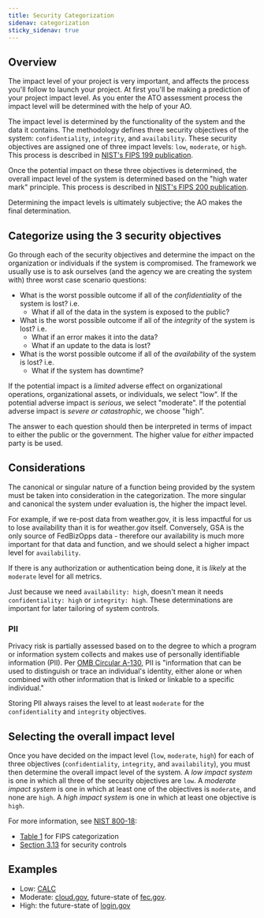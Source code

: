 ```yaml
---
title: Security Categorization
sidenav: categorization
sticky_sidenav: true
---
```


## Overview

The impact level of your project is very important, and affects the process you'll follow to launch your project. At first you'll be making a prediction of your project impact level. As you enter the ATO assessment process the impact level will be determined with the help of your AO.

The impact level is determined by the functionality of the system and the data it contains. The methodology defines three security objectives of the system: `confidentiality`, `integrity`, and `availability`. These security objectives are assigned one of three impact levels: `low`, `moderate`, or `high`. This process is described in [NIST's FIPS 199 publication](http://csrc.nist.gov/publications/fips/fips199/FIPS-PUB-199-final.pdf).

Once the potential impact on these three objectives is determined, the overall impact level of the system is determined based on the "high water mark" principle. This process is described in [NIST's FIPS 200 publication](http://csrc.nist.gov/publications/fips/fips200/FIPS-200-final-march.pdf).

Determining the impact levels is ultimately subjective; the AO makes the final determination.

## Categorize using the 3 security objectives

Go through each of the security objectives and determine the impact on the organization or individuals if the system is compromised. The framework we usually use is to ask ourselves (and the agency we are creating the system with) three worst case scenario questions:

- What is the worst possible outcome if all of the _confidentiality_ of the system is lost? i.e.
  - What if all of the data in the system is exposed to the public?
- What is the worst possible outcome if all of the _integrity_ of the system is lost? i.e.
  - What if an error makes it into the data?
  - What if an update to the data is lost?
- What is the worst possible outcome if all of the _availability_ of the system is lost? i.e.
  - What if the system has downtime?

If the potential impact is a _limited_ adverse effect on organizational operations, organizational assets, or individuals, we select "low". If the potential adverse impact is _serious_, we select "moderate". If the potential adverse impact is _severe or catastrophic_, we choose "high".

The answer to each question should then be interpreted in terms of impact to either the public or the government. The higher value for _either_ impacted party is be used.

## Considerations

The canonical or singular nature of a function being provided by the system must be taken into consideration in the categorization. The more singular and canonical the system under evaluation is, the higher the impact level.

For example, if we re-post data from weather.gov, it is less impactful for us to lose availability than it is for weather.gov itself. Conversely, GSA is the only source of FedBizOpps data - therefore our availability is much more important for that data and function, and we should select a higher impact level for `availability`.

If there is any authorization or authentication being done, it is _likely_ at the `moderate` level for all metrics.

Just because we need `availability: high`, doesn't mean it needs `confidentiality: high` or `integrity: high`. These determinations are important for later tailoring of system controls.

### PII

Privacy risk is partially assessed based on to the degree to which a program or information system collects and makes use of personally identifiable information (PII). Per [OMB Circular A-130](https://obamawhitehouse.archives.gov/sites/default/files/omb/assets/OMB/circulars/a130/a130revised.pdf), PII is "information that can be used to distinguish or trace an individual's identity, either alone or when combined with other information that is linked or linkable to a specific individual."

Storing PII always raises the level to at least `moderate` for the `confidentiality` and `integrity` objectives.

## Selecting the overall impact level

Once you have decided on the impact level (`low`, `moderate`, `high`) for each of three objectives (`confidentiality`, `integrity`, and `availability`), you must then determine the overall impact level of the system. A _low impact system_ is one in which all three of the security objectives are `low`. A _moderate impact system_ is one in which at least one of the objectives is `moderate`, and none are `high`. A _high impact system_ is one in which at least one objective is `high`.

For more information, see [NIST 800-18](http://csrc.nist.gov/publications/nistpubs/800-18-Rev1/sp800-18-Rev1-final.pdf):

- [Table 1](http://nvlpubs.nist.gov/nistpubs/Legacy/SP/nistspecialpublication800-18r1.pdf#page=27) for FIPS categorization
- [Section 3.13](http://csrc.nist.gov/publications/nistpubs/800-18-Rev1/sp800-18-Rev1-final.pdf#page=31) for security controls

## Examples

- Low: [CALC](https://calc.gsa.gov)
- Moderate: [cloud.gov](https://cloud.gov), future-state of [fec.gov](https://fec.gov/).
- High: the future-state of [login.gov](https://login.gov)
